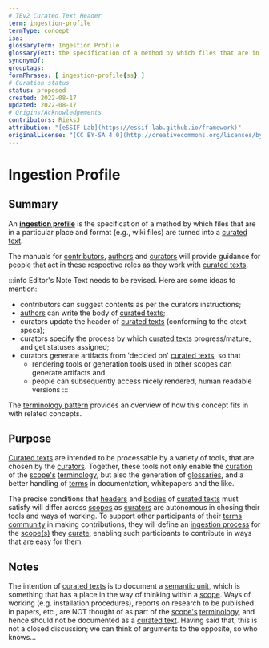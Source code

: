 ```yaml
---
# TEv2 Curated Text Header
term: ingestion-profile
termType: concept
isa:
glossaryTerm: Ingestion Profile
glossaryText: the specification of a method by which files that are in a particular place and format (e.g., wiki files) are turned into a [curated text](@).
synonymOf:
grouptags:
formPhrases: [ ingestion-profile{ss} ]
# Curation status
status: proposed
created: 2022-08-17
updated: 2022-08-17
# Origins/Acknowledgements
contributors: RieksJ
attribution: "[eSSIF-Lab](https://essif-lab.github.io/framework)"
originalLicense: "[CC BY-SA 4.0](http://creativecommons.org/licenses/by-sa/4.0/?ref=chooser-v1)"
---
```


# Ingestion Profile

## Summary

An **[ingestion profile](@)** is the specification of a method by which files that are in a particular place and format (e.g., wiki files) are turned into a [curated text](@).

The manuals for [contributors](/docs/manuals/contributor), [authors](/docs/manuals/author) and [curators](/docs/manuals/curator) will provide guidance for people that act in these respective roles as they work with [curated texts](@).

:::info Editor's Note
Text needs to be revised. Here are some ideas to mention:

- contributors can suggest contents as per the curators instructions;
- [authors](@) can write the body of [curated texts](@);
- curators update the header of [curated texts](@) (conforming to the ctext specs);
- curators specify the process by which [curated texts](@) progress/mature, and get statuses assigned;
- curators generate artifacts from 'decided on' [curated texts](@), so that
  - rendering tools or generation tools used in other scopes can generate artifacts and
  - people can subsequently access nicely rendered, human readable versions
:::

The [terminology pattern](pattern-terminology@) provides an overview of how this concept fits in with related concepts.

## Purpose

[Curated texts](@) are intended to be processable by a variety of tools, that are chosen by the [curators](@). Together, these tools not only enable the [curation](@) of the [scope's](@) [terminology](@), but also the generation of [glossaries](@), and a better handling of [terms](@) in documentation, whitepapers and the like.

The precise conditions that [headers](@) and [bodies](@) of [curated texts](@) must satisfy will differ across [scopes](@) as [curators](@) are autonomous in chosing their tools and ways of working. To support other participants of their [terms community](@) in making contributions, they will define an [ingestion process](@) for the [scope(s)](@) they [curate](@), enabling such participants to contribute in ways that are easy for them.

## Notes

The intention of [curated texts](@) is to document a [semantic unit](@), which is something that has a place in the way of thinking within a [scope](@). Ways of working (e.g. installation procedures), reports on research to be published in papers, etc., are NOT thought of as part of the [scope's](@) [terminology](@), and hence should not be documented as a [curated text](@). Having said that, this is not a closed discussion; we can think of arguments to the opposite, so who knows...